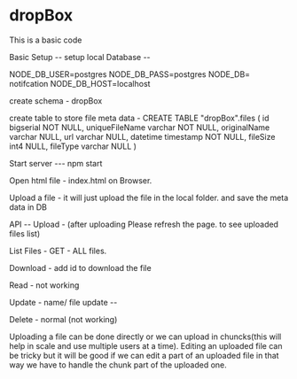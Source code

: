 # dropBox

This is a basic code

Basic Setup --
setup local Database -- 

NODE_DB_USER=postgres
NODE_DB_PASS=postgres
NODE_DB= notifcation
NODE_DB_HOST=localhost

create schema - dropBox

create table to store file meta data - 
CREATE TABLE "dropBox".files (
	id bigserial NOT NULL,
	uniqueFileName varchar NOT NULL,
	originalName varchar NULL,
	url varchar NULL,
	datetime timestamp NOT NULL,
	fileSize int4 NULL,
	fileType varchar NULL
)

Start server --- npm start

Open html file - index.html on Browser.

Upload a file -  it will just upload the file in the local folder.
and save the meta data in DB



API --
Upload - 
(after uploading Please refresh the page. to see uploaded files list)

List Files - GET  - ALL files.

Download - add id to download the file

Read - not working 

Update - name/ file update -- 

Delete - normal (not working)

Uploading a file can be done directly or we can upload in chuncks(this will help in scale and use multiple users at a time). Editing an uploaded file can be tricky but it will be good if we can edit a part of an uploaded file in that way we have to handle the chunk part of the uploaded one.

